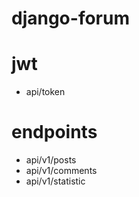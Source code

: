 # django-forum

# jwt

- api/token

# endpoints

- api/v1/posts
- api/v1/comments
- api/v1/statistic
